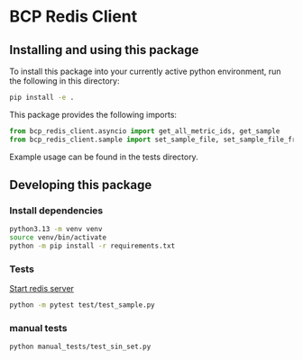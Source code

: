# BCP Redis Client

## Installing and using this package

To install this package into your currently active python environment, run the following in this directory:
```bash
pip install -e .
```

This package provides the following imports:
```python
from bcp_redis_client.asyncio import get_all_metric_ids, get_sample
from bcp_redis_client.sample import set_sample_file, set_sample_file_from_bytes, get_sample, SampleSubscriber, set_sample_primitive
```

Example usage can be found in the tests directory.

## Developing this package

### Install dependencies

```bash
python3.13 -m venv venv
source venv/bin/activate
python -m pip install -r requirements.txt
```

### Tests
[Start redis server](../../redis-instructions.md)

```bash
python -m pytest test/test_sample.py
```

### manual tests

```bash
python manual_tests/test_sin_set.py
```
